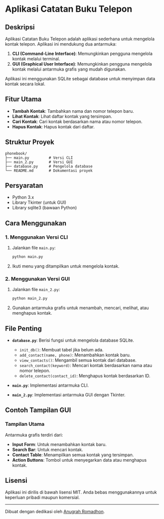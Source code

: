 # Aplikasi Catatan Buku Telepon

## Deskripsi
Aplikasi Catatan Buku Telepon adalah aplikasi sederhana untuk mengelola kontak telepon. Aplikasi ini mendukung dua antarmuka:
1. **CLI (Command-Line Interface)**: Memungkinkan pengguna mengelola kontak melalui terminal.
2. **GUI (Graphical User Interface)**: Memungkinkan pengguna mengelola kontak melalui antarmuka grafis yang mudah digunakan.

Aplikasi ini menggunakan SQLite sebagai database untuk menyimpan data kontak secara lokal.

## Fitur Utama
- **Tambah Kontak**: Tambahkan nama dan nomor telepon baru.
- **Lihat Kontak**: Lihat daftar kontak yang tersimpan.
- **Cari Kontak**: Cari kontak berdasarkan nama atau nomor telepon.
- **Hapus Kontak**: Hapus kontak dari daftar.

## Struktur Proyek
```
phonebook/
├── main.py         # Versi CLI
├── main_2.py       # Versi GUI
├── database.py     # Pengelola database
└── README.md       # Dokumentasi proyek
```

## Persyaratan
- Python 3.x
- Library Tkinter (untuk GUI)
- Library sqlite3 (bawaan Python)

## Cara Menggunakan

### 1. Menggunakan Versi CLI
1. Jalankan file `main.py`:
   ```bash
   python main.py
   ```
2. Ikuti menu yang ditampilkan untuk mengelola kontak.

### 2. Menggunakan Versi GUI
1. Jalankan file `main_2.py`:
   ```bash
   python main_2.py
   ```
2. Gunakan antarmuka grafis untuk menambah, mencari, melihat, atau menghapus kontak.

## File Penting
- **`database.py`**: Berisi fungsi untuk mengelola database SQLite.
  - `init_db()`: Membuat tabel jika belum ada.
  - `add_contact(name, phone)`: Menambahkan kontak baru.
  - `view_contacts()`: Mengambil semua kontak dari database.
  - `search_contact(keyword)`: Mencari kontak berdasarkan nama atau nomor telepon.
  - `delete_contact(contact_id)`: Menghapus kontak berdasarkan ID.

- **`main.py`**: Implementasi antarmuka CLI.
- **`main_2.py`**: Implementasi antarmuka GUI dengan Tkinter.

## Contoh Tampilan GUI
### Tampilan Utama
Antarmuka grafis terdiri dari:
- **Input Form**: Untuk menambahkan kontak baru.
- **Search Bar**: Untuk mencari kontak.
- **Contact Table**: Menampilkan semua kontak yang tersimpan.
- **Action Buttons**: Tombol untuk menyegarkan data atau menghapus kontak.

## Lisensi
Aplikasi ini dirilis di bawah lisensi MIT. Anda bebas menggunakannya untuk keperluan pribadi maupun komersial.

---
Dibuat dengan dedikasi oleh [Anugrah Romadhon](https://github.com/anugrahromadhon).

